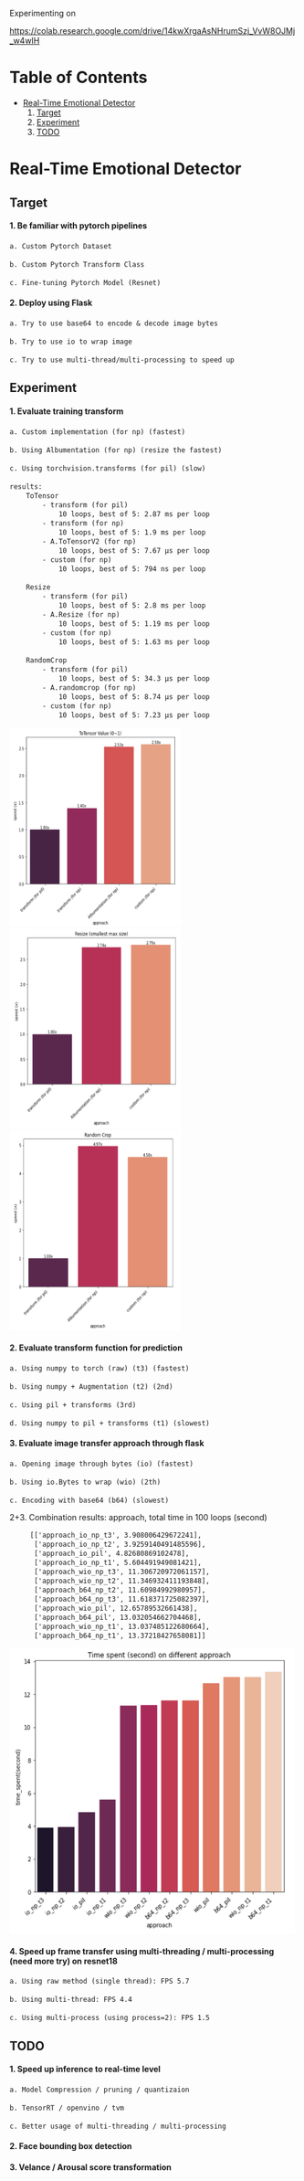 Experimenting on

https://colab.research.google.com/drive/14kwXrgaAsNHrumSzj_VvW8OJMj_w4wIH

# Table of Contents
* [Real-Time Emotional Detector](#rted)
    1. [Target](#ta)
    2. [Experiment](#ex)
    3. [TODO](#todo)
# <a name="rted">Real-Time Emotional Detector
## <a name="ta">Target
#### 1. Be familiar with pytorch pipelines

    a. Custom Pytorch Dataset   

    b. Custom Pytorch Transform Class

    c. Fine-tuning Pytorch Model (Resnet)

#### 2. Deploy using Flask

    a. Try to use base64 to encode & decode image bytes
    
    b. Try to use io to wrap image 
    
    c. Try to use multi-thread/multi-processing to speed up 
 
## <a name="ex">Experiment
#### 1. Evaluate training transform

    a. Custom implementation (for np) (fastest)
    
    b. Using Albumentation (for np) (resize the fastest)
    
    c. Using torchvision.transforms (for pil) (slow)
    
    results:
        ToTensor
            - transform (for pil)
                10 loops, best of 5: 2.87 ms per loop
            - transform (for np)
                10 loops, best of 5: 1.9 ms per loop
            - A.ToTensorV2 (for np)
                10 loops, best of 5: 7.67 µs per loop
            - custom (for np)
                10 loops, best of 5: 794 ns per loop

        Resize
            - transform (for pil)
                10 loops, best of 5: 2.8 ms per loop
            - A.Resize (for np)
                10 loops, best of 5: 1.19 ms per loop
            - custom (for np)
                10 loops, best of 5: 1.63 ms per loop

        RandomCrop
            - transform (for pil)
                10 loops, best of 5: 34.3 µs per loop
            - A.randomcrop (for np)
                10 loops, best of 5: 8.74 µs per loop
            - custom (for np)
                10 loops, best of 5: 7.23 µs per loop

<img src="./experiment_pictures/to_tensor_speed.png" width="300" height="350">
<img src="./experiment_pictures/resize_speed.png" width="300" height="350">
<img src="./experiment_pictures/random_crop_speed.png" width="300" height="350">    
    
    
#### 2. Evaluate transform function for prediction

    a. Using numpy to torch (raw) (t3) (fastest)
    
    b. Using numpy + Augmentation (t2) (2nd)
    
    c. Using pil + transforms (3rd)
    
    d. Using numpy to pil + transforms (t1) (slowest)

#### 3. Evaluate image transfer approach through flask

    a. Opening image through bytes (io) (fastest)
    
    b. Using io.Bytes to wrap (wio) (2th)
    
    c. Encoding with base64 (b64) (slowest)

2+3. Combination results: approach, total time in 100 loops (second)        
         
         [['approach_io_np_t3', 3.908006429672241],
          ['approach_io_np_t2', 3.9259140491485596],
          ['approach_io_pil', 4.82680869102478],
          ['approach_io_np_t1', 5.604491949081421],
          ['approach_wio_np_t3', 11.306720972061157],
          ['approach_wio_np_t2', 11.346932411193848],
          ['approach_b64_np_t2', 11.60984992980957],
          ['approach_b64_np_t3', 11.618371725082397],
          ['approach_wio_pil', 12.65789532661438],
          ['approach_b64_pil', 13.032054662704468],
          ['approach_wio_np_t1', 13.037485122680664],
          ['approach_b64_np_t1', 13.37218427658081]]
    
<img src="./experiment_pictures/time_spent_on_different_approach.png" width="500" height="500">    

#### 4. Speed up frame transfer using multi-threading / multi-processing (need more try) on resnet18

    a. Using raw method (single thread): FPS 5.7

    b. Using multi-thread: FPS 4.4

    c. Using multi-process (using process=2): FPS 1.5
    
## <a name="todo">TODO
#### 1. Speed up inference to real-time level

    a. Model Compression / pruning / quantizaion
    
    b. TensorRT / openvino / tvm

    c. Better usage of multi-threading / multi-processing

#### 2. Face bounding box detection
#### 3. Velance / Arousal score transformation
